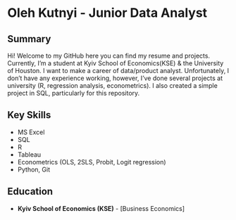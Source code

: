 # Oleh Kutnyi - Junior Data Analyst

## Summary
Hi! Welcome to my GitHub here you can find my resume and projects. Currently, I’m a student at Kyiv School of Economics(KSE) & the University of Houston. I want to make a career of data/product analyst. Unfortunately, I don’t have any experience working, however, I’ve done several projects at university (R, regression analysis, econometrics).  I also created a simple project in SQL, particularly for this repository. 

## Key Skills
- MS Excel
- SQL
- R
- Tableau
- Econometrics (OLS, 2SLS, Probit, Logit regression)
- Python, Git

## Education
- **Kyiv School of Economics (KSE)** - [Business Economics]


